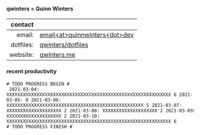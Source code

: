 
#### qwinters = Quinn Winters

|   contact |                                                                    |
|----------:|--------------------------------------------------------------------|
|    email: | [email\<at\>quinnwinters\<dot\>dev](mailto:email@quinnwinters.dev) |
| dotfiles: | [qwinters/dotfiles](https://github.com/qwinters/dotfiles)          |
|  website: | [qwinters.me](https://qwinters.me)                                 | 

#### recent productivity

```shell
# TODO PROGRESS BEGIN #
 2021-03-04: XXXXXXXXXXXXXXXXXXXXXXXXXXXXXXXXXXXXXXXXXXXXXXXXXXXXXXXXXXXX 6 2021-03-05: 0 2021-03-06: XXXXXXXXXXXXXXXXXXXXXXXXXXXXXXXXXXXXXXXXXXXXXXXXXX 5 2021-03-07: XXXXXXXXXXXXXXXXXXXX 2 2021-03-08: XXXXXXXXXXXXXXXXXXXX 2 2021-03-09: XXXXXXXXXXXXXXXXXXXX 2 2021-03-10: XXXXXXXXXXXXXXXXXXXXXXXXXXXXXXXXXXXXXXXXXXXXXXXXXXXXXXXXXXXX 6
# TODO PROGRESS FINISH #



 
```
